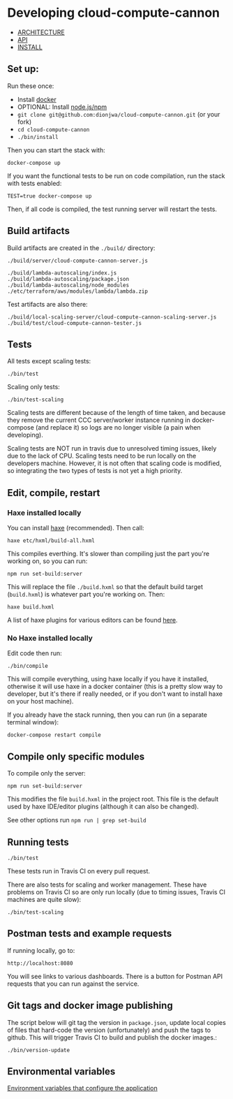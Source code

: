 # Developing cloud-compute-cannon

- [ARCHITECTURE](ARCHITECTURE.md)
- [API](API.md)
- [INSTALL](INSTALL.md)

## Set up:

Run these once:

- Install [docker](https://docs.docker.com/engine/installation/)
- OPTIONAL: Install [node.js/npm](https://nodejs.org/en/download/)
- `git clone git@github.com:dionjwa/cloud-compute-cannon.git` (or your fork)
- `cd cloud-compute-cannon`
- `./bin/install`

Then you can start the stack with:

	docker-compose up

If you want the functional tests to be run on code compilation, run the stack with tests enabled:

	TEST=true docker-compose up

Then, if all code is compiled, the test running server will restart the tests.

## Build artifacts

Build artifacts are created in the `./build/` directory:

	./build/server/cloud-compute-cannon-server.js

	./build/lambda-autoscaling/index.js
	./build/lambda-autoscaling/package.json
	./build/lambda-autoscaling/node_modules
	./etc/terraform/aws/modules/lambda/lambda.zip


Test artifacts are also there:

	./build/local-scaling-server/cloud-compute-cannon-scaling-server.js
	./build/test/cloud-compute-cannon-tester.js

## Tests

All tests except scaling tests:

	./bin/test

Scaling only tests:

	./bin/test-scaling

Scaling tests are different because of the length of time taken, and because they remove the current CCC server/worker instance running in docker-compose (and replace it) so logs are no longer visible (a pain when developing).

Scaling tests are NOT run in travis due to unresolved timing issues, likely due to the lack of CPU. Scaling tests need to be run locally on the developers machine. However, it is not often that scaling code is modified, so integrating the two types of tests is not yet a high priority.

## Edit, compile, restart

### Haxe installed locally

You can install [haxe](https://haxe.org/download/) (recommended). Then call:

	haxe etc/hxml/build-all.hxml

This compiles everthing. It's slower than compiling just the part you're working on, so you can run:

	npm run set-build:server

This will replace the file `./build.hxml` so that the default build target (`build.hxml`) is whatever part you're working on. Then:

	haxe build.hxml

A list of haxe plugins for various editors can be found [here](https://haxe.org/documentation/introduction/editors-and-ides.html).


### No Haxe installed locally

Edit code then run:

	./bin/compile

This will compile everything, using haxe locally if you have it installed, otherwise it will use haxe in a docker container (this is a pretty slow way to developer, but it's there if really needed, or if you don't want to install haxe on your host machine).

If you already have the stack running, then you can run (in a separate terminal window):

	docker-compose restart compile

## Compile only specific modules

To compile only the server:

	npm run set-build:server

This modifies the file `build.hxml` in the project root. This file is the default used by haxe IDE/editor plugins (although it can also be changed).

See other options run `npm run | grep set-build`

## Running tests

	./bin/test

These tests run in Travis CI on every pull request.

There are also tests for scaling and worker management. These have problems on Travis CI so are only run locally (due to timing issues, Travis CI machines are quite slow):

	./bin/test-scaling

## Postman tests and example requests

If running locally, go to:

	http://localhost:8080

You will see links to various dashboards. There is a button for Postman API requests that you can run against the service.

## Git tags and docker image publishing

The script below will git tag the version in `package.json`, update local copies of files that hard-code the version (unfortunately) and push the tags to github. This will trigger Travis CI to build and publish the docker images.:

	./bin/version-update

## Environmental variables

[Environment variables that configure the application](../src/haxe/ccc/compute/shared/ServerConfig.hx)